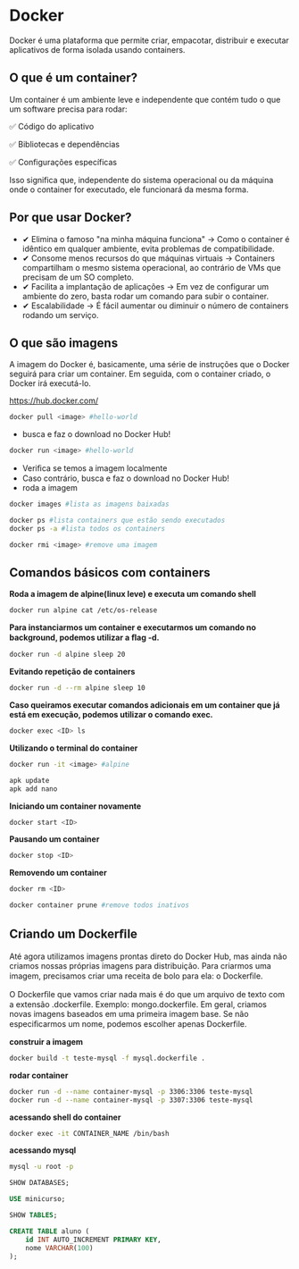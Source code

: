 # Docker

Docker é uma plataforma que permite criar, empacotar, distribuir e executar aplicativos de forma isolada usando containers.

## O que é um container?

Um container é um ambiente leve e independente que contém tudo o que um software precisa para rodar:

✅ Código do aplicativo

✅ Bibliotecas e dependências

✅ Configurações específicas

Isso significa que, independente do sistema operacional ou da máquina onde o container for executado, ele funcionará da mesma forma.

## Por que usar Docker?

-   ✔ Elimina o famoso "na minha máquina funciona" → Como o container é idêntico em qualquer ambiente, evita problemas de compatibilidade.
-   ✔ Consome menos recursos do que máquinas virtuais → Containers compartilham o mesmo sistema operacional, ao contrário de VMs que precisam de um SO completo.
-   ✔ Facilita a implantação de aplicações → Em vez de configurar um ambiente do zero, basta rodar um comando para subir o container.
-   ✔ Escalabilidade → É fácil aumentar ou diminuir o número de containers rodando um serviço.

## O que são imagens

A imagem do Docker é, basicamente, uma série de instruções
que o Docker seguirá para criar um container.
Em seguida, com o container criado, o Docker irá executá-lo.

https://hub.docker.com/

```bash
docker pull <image> #hello-world
```

-   busca e faz o download no Docker Hub!

```bash
docker run <image> #hello-world
```

-   Veriﬁca se temos a imagem localmente
-   Caso contrário, busca e faz o download no Docker Hub!
-   roda a imagem

```bash
docker images #lista as imagens baixadas
```

```bash
docker ps #lista containers que estão sendo executados
docker ps -a #lista todos os containers
```

```bash
docker rmi <image> #remove uma imagem
```

## Comandos básicos com containers

**Roda a imagem de alpine(linux leve) e executa um comando shell**

```bash
docker run alpine cat /etc/os-release
```

**Para instanciarmos um container e executarmos um comando
no background, podemos utilizar a ﬂag -d.**

```bash
docker run -d alpine sleep 20
```

**Evitando repetição de containers**

```bash
docker run -d --rm alpine sleep 10
```

**Caso queiramos executar comandos adicionais em um container que já está em execução, podemos utilizar o
comando exec.**

```bash
docker exec <ID> ls
```

**Utilizando o terminal do container**

```bash
docker run -it <image> #alpine
```

```bash
apk update
apk add nano
```

**Iniciando um container novamente**

```bash
docker start <ID>
```

**Pausando um container**

```bash
docker stop <ID>
```

**Removendo um container**

```bash
docker rm <ID>
```

```bash
docker container prune #remove todos inativos
```

## Criando um Dockerﬁle

Até agora utilizamos imagens prontas direto do Docker Hub,
mas ainda não criamos nossas próprias imagens para
distribuição.
Para criarmos uma imagem, precisamos criar uma receita de
bolo para ela: o Dockerﬁle.

O Dockerﬁle que vamos criar nada mais é do que um arquivo
de texto com a extensão .dockerfile.
Exemplo: mongo.dockerfile.
Em geral, criamos novas imagens baseados em uma primeira
imagem base.
Se não especiﬁcarmos um nome, podemos escolher apenas
Dockerfile.

**construir a imagem**

```bash
docker build -t teste-mysql -f mysql.dockerfile .
```

**rodar container**

```bash
docker run -d --name container-mysql -p 3306:3306 teste-mysql
docker run -d --name container-mysql -p 3307:3306 teste-mysql
```

**acessando shell do container**

```bash
docker exec -it CONTAINER_NAME /bin/bash
```

**acessando mysql**

```bash
mysql -u root -p
```

```sql
SHOW DATABASES;

USE minicurso;

SHOW TABLES;

CREATE TABLE aluno (
    id INT AUTO_INCREMENT PRIMARY KEY,
    nome VARCHAR(100)
);

```
